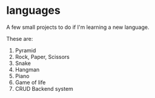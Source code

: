 # languages
A few small projects to do if I'm learning a new language.

These are:
1. Pyramid
2. Rock, Paper, Scissors
3. Snake
4. Hangman
5. Piano
6. Game of life
7. CRUD Backend system
